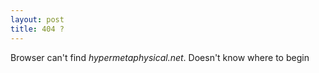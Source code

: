 ```yaml
---
layout: post
title: 404 ?
---
```


Browser can't find *hypermetaphysical.net*. Doesn't know where to begin
